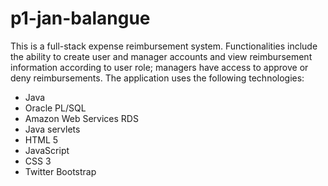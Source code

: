 # p1-jan-balangue
This is a full-stack expense reimbursement system. Functionalities include the ability to create user and manager accounts and view reimbursement information according to user role; managers have access to approve or deny reimbursements. The application uses the following technologies: 
* Java
* Oracle PL/SQL
* Amazon Web Services RDS
* Java servlets
* HTML 5
* JavaScript
* CSS 3
* Twitter Bootstrap
